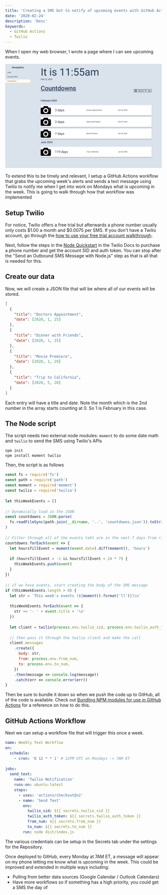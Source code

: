 ```yaml
---
title: 'Creating a SMS bot to notify of upcoming events with GitHub Actions and Twilio'
date: '2020-02-24'
description: 'Desc'
keywords:
  - GitHub Actions
  - Twilio
---
```


When I open my web browser, I wrote a page where I can see upcoming events.

![Web UI for events](./events-web-ui.png)

To extend this to be timely and relevant, I setup a GitHub Actions workflow that grabs the upcoming week's alerts and sends a text message using Twilio to notify me when I get into work on Mondays what is upcoming in the week. This is going to walk through how that workflow was implemented

## Setup Twilio

For notice, Twilio offers a free trial but afterwards a phone number usually only costs $1.00 a month and $0.0075 per SMS. If you don't have a Twilio account, go through the [how to use your free trial account walkthrough](https://www.twilio.com/docs/usage/tutorials/how-to-use-your-free-trial-account).

Next, follow the steps in the [Node Quickstart](https://www.twilio.com/docs/sms/quickstart/node#sign-up-for-twilio-and-get-a-twilio-phone-number) in the Twilio Docs to purchase a phone number and get the account SID and auth token. You can stop after the "Send an Outbound SMS Message with Node.js" step as that is all that is needed for this.

## Create our data

Now, we will create a JSON file that will be where all of our events will be stored.

```json title=countdowns.json
[
  {
    "title": "Doctors Appointment",
    "date": [2020, 1, 25]
  },
  {
    "title": "Dinner with Friends",
    "date": [2020, 1, 25]
  },
  {
    "title": "Movie Premiere",
    "date": [2020, 1, 29]
  },
  {
    "title": "Trip to California",
    "date": [2020, 5, 20]
  }
]
```

Each entry will have a title and date. Note the month which is the 2nd number in the array starts counting at 0. So 1 is February in this case.

## The Node script

The script needs two external node modules: `moment` to do some date math and `twilio` to send the SMS using Twilio's APIs

```
npm init
npm install moment twilio
```

Then, the script is as follows

```js
const fs = require('fs')
const path = require('path')
const moment = require('moment')
const twilio = require('twilio')

let thisWeekEvents = []

// Dynamically load in the JSON
const countdowns = JSON.parse(
  fs.readFileSync(path.join(__dirname, '..', 'countdowns.json')).toString()
)

// Filter through all of the events taht are in the next 7 days from right now
countdowns.forEach(event => {
  let hoursTillEvent = moment(event.date).diff(moment(), 'hours')

  if (hoursTillEvent > -1 && hoursTillEvent < 24 * 7) {
    thisWeekEvents.push(event)
  }
})

// if we have events, start creating the body of the SMS message
if (thisWeekEvents.length > 0) {
  let str = `This week's events (${moment().format('ll')})\n`

  thisWeekEvents.forEach(event => {
    str += '- ' + event.title + '\n'
  })

  let client = twilio(process.env.twilio_sid, process.env.twilio_auth_token)

  // then pass it through the twilio client and make the call
  client.messages
    .create({
      body: str,
      from: process.env.from_num,
      to: process.env.to_num,
    })
    .then(message => console.log(message))
    .catch(err => console.error(err))
}
```

Then be sure to bundle it down so when we push the code up to GitHub, all of the code is available. Check out [Bundling NPM modules for use in GitHub Actions](/blog/2020-02-23-github-actions-webpack/) for a reference on how to do this.

## GitHub Actions Workflow

Next we can setup a workflow file that will trigger this once a week.

```yml title=weekly-text.yml
name: Weekly Text Workflow
on:
  schedule:
    - cron: '0 12 * * 1' # 12PM UTC on Mondays -> 7AM ET

jobs:
  send_text:
    name: 'Twilio Notification'
    runs-on: ubuntu-latest
    steps:
      - uses: 'actions/checkout@v2'
      - name: 'Send Text'
        env:
          twilio_sid: ${{ secrets.twilio_sid }}
          twilio_auth_token: ${{ secrets.twilio_auth_token }}
          from_num: ${{ secrets.from_num }}
          to_num: ${{ secrets.to_num }}
        run: node dist/index.js
```

The various credentials can be setup in the Secrets tab under the settings for the Repository.

Once deployed to GitHub, every Monday at 7AM ET, a message will appear on my phone letting me know what is upcoming in the week. This could be improved and extended in multiple ways including:

- Pulling from better data sources (Google Calendar / Outlook Calendars)
- Have more workflows so if something has a high priority, you could get a SMS the day of
